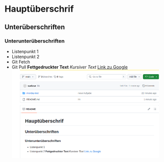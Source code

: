 # Hauptüberschrif
## Unterüberschriften
### Unterunterüberschriften
- Listenpunkt 1
- Listenpunkt 2
- Git Fetch
- Git Pull
**Fettgedruckter Text**
*Kursiver Text*
[Link zu Google](https://www.google.com)
![Bildbeschreibung](screen.png)
